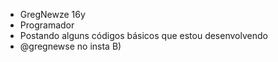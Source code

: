 - GregNewze 16y
- Programador 
- Postando alguns códigos básicos que estou desenvolvendo
- @gregnewse no insta B)
  
